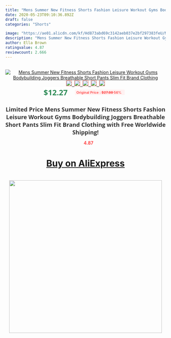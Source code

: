 ```yaml
---
title: "Mens Summer New Fitness Shorts Fashion Leisure Workout Gyms Bodybuilding Joggers Breathable Short Pants Slim Fit Brand Clothing"
date: 2020-05-23T09:10:36.892Z
draft: false
categories: "Shorts"

image: "https://ae01.alicdn.com/kf/Hd873abd69c3142aeb037e2bf297383feU/Mens-Summer-New-Fitness-Shorts-Fashion-Leisure-Workout-Gyms-Bodybuilding-Joggers-Breathable-Short-Pants-Slim-Fit.jpg"
description: "Mens Summer New Fitness Shorts Fashion Leisure Workout Gyms Bodybuilding Joggers Breathable Short Pants Slim Fit Brand Clothing"
author: Ella Brown
ratingvalue: 4.87
reviewcount: 2.666
---
```

<br>
<div style="text-align: center;">
<a href="https://s.click.aliexpress.com/e/_A0TIcz" target="_blank" rel="nofollow noopener noreferrer"><img alt="Mens Summer New Fitness Shorts Fashion Leisure Workout Gyms Bodybuilding Joggers Breathable Short Pants Slim Fit Brand Clothing" class="magnifier-image" src="https://ae01.alicdn.com/kf/Hd873abd69c3142aeb037e2bf297383feU/Mens-Summer-New-Fitness-Shorts-Fashion-Leisure-Workout-Gyms-Bodybuilding-Joggers-Breathable-Short-Pants-Slim-Fit.jpg_640x640.jpg">
<br>
<img style="border:1px solid salmon" src="https://ae01.alicdn.com/kf/Hd873abd69c3142aeb037e2bf297383feU/Mens-Summer-New-Fitness-Shorts-Fashion-Leisure-Workout-Gyms-Bodybuilding-Joggers-Breathable-Short-Pants-Slim-Fit.jpg_120x120.jpg">&nbsp;&nbsp;<img style="border:1px solid salmon" src="https://ae01.alicdn.com/kf/H2ba9ac660a1c46edbd63f2306e950b0ew/Mens-Summer-New-Fitness-Shorts-Fashion-Leisure-Workout-Gyms-Bodybuilding-Joggers-Breathable-Short-Pants-Slim-Fit.jpg_120x120.jpg">&nbsp;&nbsp;<img style="border:1px solid salmon" src="https://ae01.alicdn.com/kf/H39dc3c7da5864ed293e14a4e020eca1bX/Mens-Summer-New-Fitness-Shorts-Fashion-Leisure-Workout-Gyms-Bodybuilding-Joggers-Breathable-Short-Pants-Slim-Fit.jpg_120x120.jpg">&nbsp;&nbsp;<img style="border:1px solid salmon" src="https://ae01.alicdn.com/kf/H54eacaf0c94f49679f029726eb49675dY/Mens-Summer-New-Fitness-Shorts-Fashion-Leisure-Workout-Gyms-Bodybuilding-Joggers-Breathable-Short-Pants-Slim-Fit.jpg_120x120.jpg">&nbsp;&nbsp;<img style="border:1px solid salmon" src="https://ae01.alicdn.com/kf/H81c168bafd7643a9a4dd1f7418966c31m/Mens-Summer-New-Fitness-Shorts-Fashion-Leisure-Workout-Gyms-Bodybuilding-Joggers-Breathable-Short-Pants-Slim-Fit.jpg_120x120.jpg"></a></div><br0>
<div style="text-align: center;"><span style="background-color: white; border: 0px; box-sizing: border-box; color: seagreen; display: inline-block; font-family: &quot;open sans&quot; , &quot;arial&quot; , &quot;helvetica&quot; , sans-serif , &quot;heiti&quot;; font-size: 24px; font-stretch: inherit; font-weight: 700; line-height: inherit; margin: 0px 10px 0px 0px; padding: 0px; vertical-align: middle;">$12.27 </span>
<span style="background: rgb(255 , 241 , 241); border-radius: 3px; border: 0px; box-sizing: border-box; color: #ff4747; display: inline-block; font-family: inherit; font-size: 12px; font-stretch: inherit; font-style: inherit; font-variant: inherit; font-weight: 600; line-height: inherit; margin: 0px; padding: 2px 5px; transform: scale(0.9); vertical-align: middle;">Original Price : <b style="text-decoration: line-through;">$27.88 </b> 56%&nbsp;&nbsp;</span></div>
<h1 style="color: #333333; display: inline-block; font-family: &quot;open sans&quot; , &quot;arial&quot; , &quot;helvetica&quot; , sans-serif , &quot;heiti&quot;; font-size: 18px; font-stretch: inherit; font-weight: 700; text-align: center;">Limited Price Mens Summer New Fitness Shorts Fashion Leisure Workout Gyms Bodybuilding Joggers Breathable Short Pants Slim Fit Brand Clothing with Free Worldwide Shipping!</h1>
<div style="color: #ff4747; text-align: center;">
<img src="https://4.bp.blogspot.com/-M0ZcTcb-5uY/XleCXlxnR4I/AAAAAAAAAEc/OrjgMkXV1oMQFaCRZj5HQwOCBcu3w1FegCPcBGAYYCw/s1600/star.png" style="height: 15px;">&nbsp;<b>4.87</b></div>
<div class="button_cont" align="center"><a class="buynow_a" href="https://s.click.aliexpress.com/e/_A0TIcz" target="_blank" rel="nofollow noopener noreferrer"><H1>Buy on AliExpress</H1></a></div><br>
<div class="separator" style="clear: both; text-align: center;">
<img src="https://lh3.googleusercontent.com/-pTy5HemUv9M/XlePHvY0dAI/AAAAAAAAAE4/0nX5iRUoIWY8eMW9Dpxeirr157OZliDIgCLcBGAsYHQ/s1600/badge.gif" width="480">
</div>
